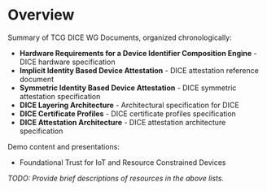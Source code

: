 # Overview
Summary of TCG DICE WG Documents, organized chronologically:
- **Hardware Requirements for a Device Identifier Composition Engine** - DICE hardware specification
- **Implicit Identity Based Device Attestation** - DICE attestation reference document
- **Symmetric Identity Based Device Attestation** - DICE symmetric attestation specification
- **DICE Layering Architecture** - Architectural specification for DICE
- **DICE Certificate Profiles** - DICE certificate profiles specification
- **DICE Attestation Architecture** - DICE attestation architecture specification

Demo content and presentations:
- Foundational Trust for IoT and Resource Constrained Devices

*TODO: Provide brief descriptions of resources in the above lists.*
